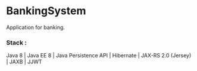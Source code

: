 # BankingSystem
Application for banking.

### Stack :
Java 8 | Java EE 8 | Java Persistence API | Hibernate | JAX-RS 2.0 (Jersey) | JAXB | JJWT 
